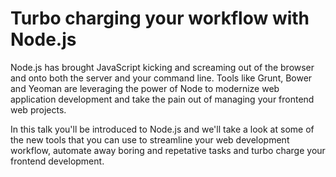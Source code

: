 # Turbo charging your workflow with Node.js

Node.js has brought JavaScript kicking and screaming out of the browser and onto both the server and your command line. Tools like Grunt, Bower and Yeoman are leveraging the power of Node to modernize web application development and take the pain out of managing your frontend web projects.

In this talk you'll be introduced to Node.js and we'll take a look at some of the new tools that you can use to streamline your web development workflow, automate away boring and repetative tasks and turbo charge your frontend development.





